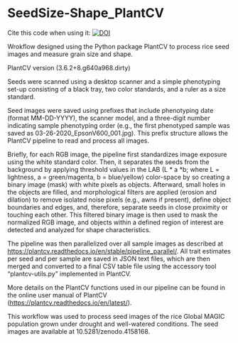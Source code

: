 # SeedSize-Shape_PlantCV
Cite this code when using it: [![DOI](https://zenodo.org/badge/308136615.svg)](https://zenodo.org/badge/latestdoi/308136615)


Wrokflow designed using the Python package PlantCV to process rice seed images and measure grain size and shape.

PlantCV version (3.6.2+8.g640a968.dirty)  

Seeds were scanned using a desktop scanner and a simple phenotyping set-up consisting of a black tray, two color standards, and a ruler as a size standard.  

Seed images were saved using prefixes that include phenotyping date (format MM-DD-YYYY), the scanner model, and a three-digit number indicating sample phenotyping order (e.g., the first phenotyped sample was saved as 03-26-2020_EpsonV600_001.jpg). This prefix structure allows the PlantCV pipeline to read and process all images.  

Briefly, for each RGB image, the pipeline first standardizes image exposure using the white standard color. Then, it separates the seeds from the background by applying threshold values in the LAB (L * a *b; where L = lightness, a = green/magenta, b = blue/yellow) color-space by so creating a binary image (mask) with white pixels as objects. Afterward, small holes in the objects are filled, and morphological filters are applied (erosion and dilation) to remove isolated noise pixels (e.g., awns if present), define object boundaries and edges, and, therefore, separate seeds in close proximity or touching each other. This filtered binary image is then used to mask the normalized RGB image, and objects within a defined region of interest are detected and analyzed for shape characteristics.  

The pipeline was then parallelized over all sample images as described at https://plantcv.readthedocs.io/en/stable/pipeline_parallel/. All trait estimates per seed and per sample are saved in JSON text files, which are then merged and converted to a final CSV table file using the accessory tool “plantcv-utils.py” implemented in PlantCV.  

More details on the PlantCV functions used in our pipeline can be found in the online user manual of PlantCV (https://plantcv.readthedocs.io/en/latest/).


This workflow was used to process seed images of the rice Global MAGIC population grown under drought and well-watered conditions. The seed images are available at 10.5281/zenodo.4158168.



